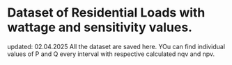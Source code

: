# Dataset of Residential Loads with wattage and sensitivity values.
updated: 02.04.2025
All the dataset are saved here. YOu can find individual values of P and Q every interval with respective calculated nqv and npv.

